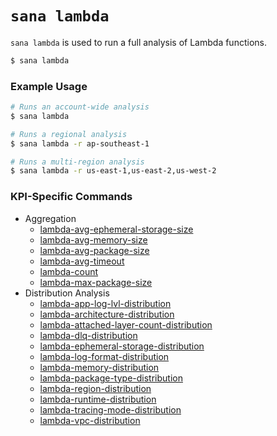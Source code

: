 # `sana lambda`

`sana lambda` is used to run a full analysis of Lambda functions.

```sh
$ sana lambda
```

### Example Usage

```sh
# Runs an account-wide analysis
$ sana lambda

# Runs a regional analysis
$ sana lambda -r ap-southeast-1

# Runs a multi-region analysis
$ sana lambda -r us-east-1,us-east-2,us-west-2
```

### KPI-Specific Commands

- Aggregation
  - [lambda-avg-ephemeral-storage-size](/lambda/aggregation/lambda-avg-ephemeral-storage-size)
  - [lambda-avg-memory-size](/lambda/aggregation/lambda-avg-memory-size)
  - [lambda-avg-package-size](/lambda/aggregation/lambda-avg-package-size)
  - [lambda-avg-timeout](/lambda/aggregation/lambda-avg-timeout)
  - [lambda-count](/lambda/aggregation/lambda-count)
  - [lambda-max-package-size](/lambda/aggregation/lambda-max-package-size)
- Distribution Analysis
  - [lambda-app-log-lvl-distribution](/lambda/distribution/lambda-app-log-lvl-distribution)
  - [lambda-architecture-distribution](/lambda/distribution/lambda-architecture-distribution)
  - [lambda-attached-layer-count-distribution](/lambda/distribution/lambda-attached-layer-count-distribution)
  - [lambda-dlq-distribution](/lambda/distribution/lambda-dlq-distribution)
  - [lambda-ephemeral-storage-distribution](/lambda/distribution/lambda-ephemeral-storage-distribution)
  - [lambda-log-format-distribution](/lambda/distribution/lambda-log-format-distribution)
  - [lambda-memory-distribution](/lambda/distribution/lambda-memory-distribution)
  - [lambda-package-type-distribution](/lambda/distribution/lambda-package-type-distribution)
  - [lambda-region-distribution](/lambda/distribution/lambda-region-distribution)
  - [lambda-runtime-distribution](/lambda/distribution/lambda-runtime-distribution)
  - [lambda-tracing-mode-distribution](/lambda/distribution/lambda-tracing-mode-distribution)
  - [lambda-vpc-distribution](/lambda/distribution/lambda-vpc-distribution)
